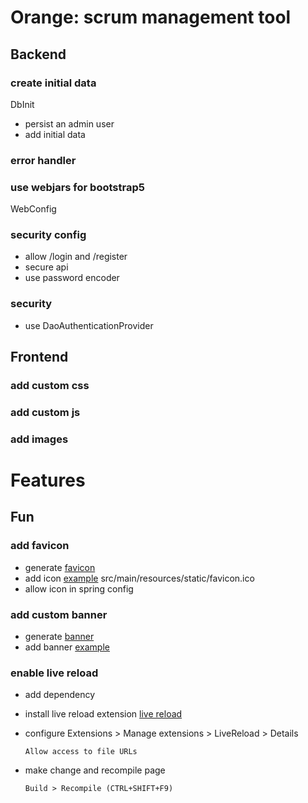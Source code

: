 # Orange: scrum management tool

## Backend

### create initial data
DbInit
- persist an admin user
- add initial data 

### error handler

### use webjars for bootstrap5
WebConfig

### security config
- allow /login and /register
- secure api
- use password encoder

### security
- use DaoAuthenticationProvider

## Frontend

### add custom css

### add custom js

### add images

# Features



## Fun

### add favicon
- generate [favicon](https://favicon.io/favicon-generator/)
- add icon [example](https://www.baeldung.com/spring-boot-favicon)
  src/main/resources/static/favicon.ico
- allow icon in spring config

### add custom banner
- generate [banner](https://manytools.org/hacker-tools/ascii-banner/)
- add banner [example](https://www.baeldung.com/spring-boot-custom-banners)

### enable live reload
- add dependency
- install live reload extension
[live reload](https://chrome.google.com/webstore/detail/livereload/jnihajbhpnppcggbcgedagnkighmdlei?hl=en)
- configure Extensions > Manage extensions > LiveReload > Details 
  
      Allow access to file URLs
  
- make change and recompile page
  
      Build > Recompile (CTRL+SHIFT+F9)
